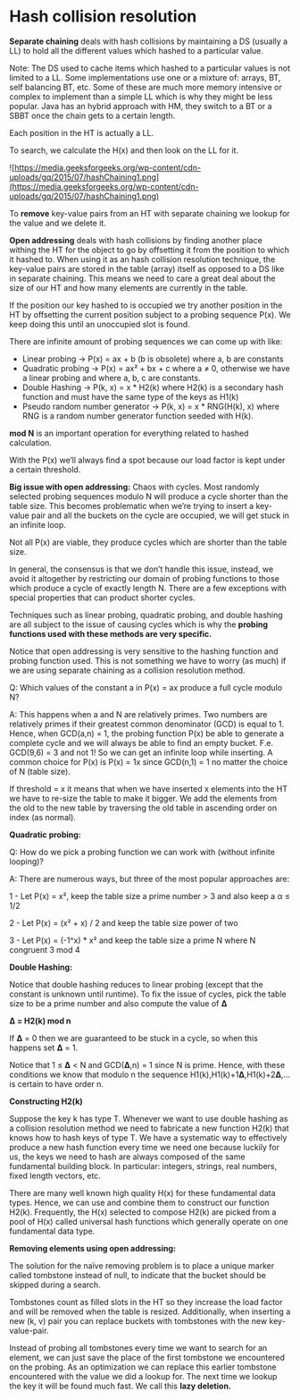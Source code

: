 # Hash collision resolution

**Separate chaining** deals with hash collisions by maintaining a DS (usually a LL) to hold all the different values which hashed to a particular value.

Note: The DS used to cache items which hashed to a particular values is not limited to a LL. Some implementations use one or a mixture of: arrays, BT, self balancing BT, etc. Some of these are much more memory intensive or complex to implement than a simple LL which is why they might be less popular. Java has an hybrid approach with HM, they switch to a BT or a SBBT once the chain gets to a certain length.

Each position in the HT is actually a LL.

To search, we calculate the H(x) and then look on the LL for it.

![https://media.geeksforgeeks.org/wp-content/cdn-uploads/gq/2015/07/hashChaining1.png](https://media.geeksforgeeks.org/wp-content/cdn-uploads/gq/2015/07/hashChaining1.png)

To **remove** key-value pairs from an HT with separate chaining we lookup for the value and we delete it.

**Open addressing** deals with hash collisions by finding another place withing the HT for the object to go by offsetting it from the position to which it hashed to. When using it as an hash collision resolution technique, the key-value pairs are stored in the table (array) itself as opposed to a DS like in separate chaining. This means we need to care a great deal about the size of our HT and how many elements are currently in the table.

If the position our key hashed to is occupied we try another position in the HT by offsetting the current position subject to a probing sequence P(x). We keep doing this until an unoccupied slot is found.

There are infinite amount of probing sequences we can come up with like:

- Linear probing → P(x) = ax + b (b is obsolete) where a, b are constants
- Quadratic probing → P(x) = ax² + bx + c where a ≠ 0, otherwise we have a linear probing and where a, b, c are constants.
- Double Hashing → P(k, x) = x * H2(k) where H2(k) is a secondary hash function and must have the same type of the keys as H1(k)
- Pseudo random number generator → P(k, x) = x * RNG(H(k), x) where RNG is a random number generator function seeded with H(k).

**mod N** is an important operation for everything related to hashed calculation.

With the P(x) we’ll always find a spot because our load factor is kept under a certain threshold.

**Big issue with open addressing:** Chaos with cycles. Most randomly selected probing sequences modulo N will produce a cycle shorter than the table size. This becomes problematic when we’re trying to insert a key-value pair and all the buckets on the cycle are occupied, we will get stuck in an infinite loop.

Not all P(x) are viable, they produce cycles which are shorter than the table size. 

In general, the consensus is that we don’t handle this issue, instead, we avoid it altogether by restricting our domain of probing functions to those which produce a cycle of exactly length N. There are a few exceptions with special properties that can product shorter cycles.

Techniques such as linear probing, quadratic probing, and double hashing are all subject to the issue of causing cycles which is why the **probing functions used with these methods are very specific.**

Notice that open addressing is very sensitive to the hashing function and probing function used. This is not something we have to worry (as much) if we are using separate chaining as a collision resolution method.

Q: Which values of the constant a in P(x) = ax produce a full cycle modulo N?

A: This happens when a and N are relatively primes. Two numbers are relatively primes if their greatest common denominator (GCD) is equal to 1. Hence, when GCD(a,n) = 1, the probing function P(x) be able to generate a complete cycle and we will always be able to find an empty bucket. F.e. GCD(9,6) = 3 and not 1! So we can get an infinite loop while inserting. A common choice for P(x) is P(x) = 1x since GCD(n,1) = 1 no matter the choice of N (table size).

If threshold = x it means that when we have inserted x elements into the HT we have to re-size the table to make it bigger. We add the elements from the old to the new table by traversing the old table in ascending order on index (as normal).

**Quadratic probing:**

Q: How do we pick a probing function we can work with (without infinite looping)?

A: There are numerous ways, but three of the most popular approaches are:

1 - Let P(x) = x², keep the table size a prime number > 3 and also keep a α ≤ 1/2

2 - Let P(x) = (x² + x) / 2 and keep the table size power of two

3 - Let P(x) = (-1^x) * x² and keep the table size a prime N where N congruent 3 mod 4

**Double Hashing:**

Notice that double hashing reduces to linear probing (except that the constant is unknown until runtime). To fix the issue of cycles, pick the table size to be a prime number and also compute the value of **Δ**

**Δ = H2(k) mod n**

If **Δ** = 0 then we are guaranteed to be stuck in a cycle, so when this happens set **Δ** = 1.

Notice that 1 ≤ **Δ** < N and GCD(**Δ**,n) = 1 since N is prime. Hence, with these conditions we know that modulo n the sequence H1(k),H1(k)+1**Δ**,H1(k)+2**Δ**,... is certain to have order n.

**Constructing H2(k)**

Suppose the key k has type T. Whenever we want to use double hashing as a collision resolution method we need to fabricate a new function H2(k) that knows how to hash keys of type T. We have a systematic way to effectively produce a new hash function every time we need one because luckily for us, the keys we need to hash are always composed of the same fundamental building block. In particular: integers, strings, real numbers, fixed length vectors, etc.

There are many well known high quality H(x) for these fundamental data types. Hence, we can use and combine them to construct our function H2(k). Frequently, the H(x) selected to compose H2(k) are picked from a pool of H(x) called universal hash functions which generally operate on one fundamental data type.

**Removing elements using open addressing:**

The solution for the naïve removing problem is to place a unique marker called tombstone instead of null, to indicate that the bucket should be skipped during a search.

Tombstones count as filled slots in the HT so they increase the load factor and will be removed when the table is resized. Additionally, when inserting a new (k, v) pair you can replace buckets with tombstones with the new key-value-pair.

Instead of probing all tombstones every time we want to search for an element, we can just save the place of the first tombstone we encountered on the probing. As an optimization we can replace this earlier tombstone encountered with the value we did a lookup for. The next time we lookup the key it will be found much fast. We call this **lazy deletion.**